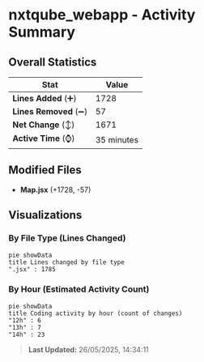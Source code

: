 # nxtqube_webapp - Activity Summary 

## Overall Statistics

| Stat                   | Value                                                             |
| ---------------------- | ----------------------------------------------------------------- |
| **Lines Added** (➕)   | 1728                                          |
| **Lines Removed** (➖) | 57                                        |
| **Net Change** (↕)    | 1671                |
| **Active Time** (⌚)   | 35 minutes |


## Modified Files
- **Map.jsx** (+1728, -57)

## Visualizations

### By File Type (Lines Changed)

```mermaid
pie showData
title Lines changed by file type
".jsx" : 1785
```

### By Hour (Estimated Activity Count)

```mermaid
pie showData
title Coding activity by hour (count of changes)
"12h" : 6
"13h" : 7
"14h" : 23
```


> **Last Updated:** 26/05/2025, 14:34:11